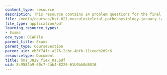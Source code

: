 ```yaml
---
content_type: resource
description: This resource contains 14 problem questions for the final exam.
file: /media/courses/hst-021-musculoskeletal-pathophysiology-january-iap-2006/8c9584b960c74ab4822061b9bb0d6016_hms_3829_fiex_01.pdf
file_type: application/pdf
learning_resource_types:
- Exams
ocw_type: OCWFile
parent_title: Exams
parent_type: CourseSection
parent_uid: eb3f74fc-a276-2cbc-4bfb-11ceedb209c6
resourcetype: Document
title: hms_3829_fiex_01.pdf
uid: 8c9584b9-60c7-4ab4-8220-61b9bb0d6016
---
```

